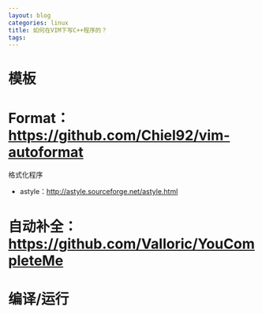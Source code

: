 ```yaml
---
layout: blog
categories: linux
title: 如何在VIM下写C++程序的？
tags: 
---
```


# 模板

# Format：https://github.com/Chiel92/vim-autoformat

格式化程序

* astyle：http://astyle.sourceforge.net/astyle.html

# 自动补全：https://github.com/Valloric/YouCompleteMe

# 编译/运行
